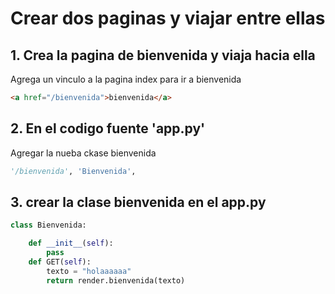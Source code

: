 # Crear dos paginas y viajar entre ellas 



## 1. Crea la pagina de bienvenida y viaja hacia ella

Agrega un vinculo a la pagina index para ir a bienvenida


````html
<a href="/bienvenida">bienvenida</a>
````

## 2. En el codigo fuente 'app.py'

Agregar la nueba ckase bienvenida 


````python
'/bienvenida', 'Bienvenida',
````

## 3. crear la clase bienvenida en el app.py

````python
class Bienvenida:

    def __init__(self):
        pass
    def GET(self):
        texto = "holaaaaaa"
        return render.bienvenida(texto)
````


